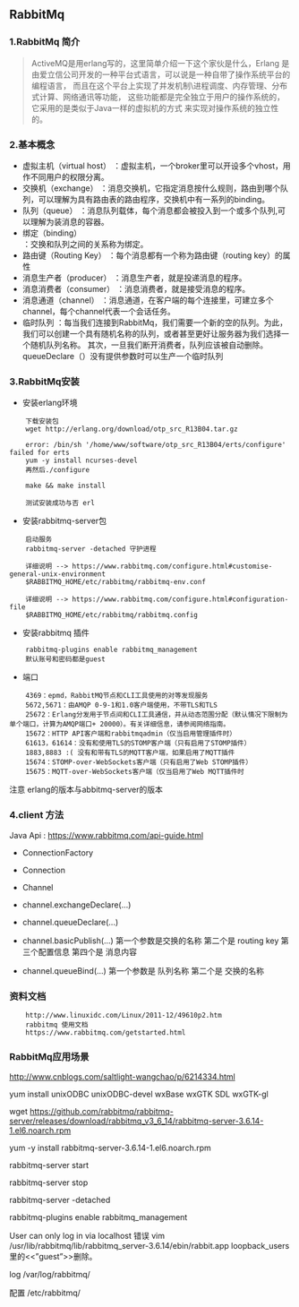 ## RabbitMq
### 1.RabbitMq 简介
> ActiveMQ是用erlang写的，这里简单介绍一下这个家伙是什么，Erlang 是由爱立信公司开发的一种平台式语言，可以说是一种自带了操作系统平台的编程语言，
  而且在这个平台上实现了并发机制\进程调度、内存管理、分布式计算、网络通讯等功能，
  这些功能都是完全独立于用户的操作系统的，它采用的是类似于Java一样的虚拟机的方式
  来实现对操作系统的独立性的。
  
### 2.基本概念
- 虚拟主机（virtual host）
    ：虚拟主机，一个broker里可以开设多个vhost，用作不同用户的权限分离。
- 交换机（exchange）
    ：消息交换机，它指定消息按什么规则，路由到哪个队列，可以理解为具有路由表的路由程序，交换机中有一系列的binding。
- 队列（queue）
    ：消息队列载体，每个消息都会被投入到一个或多个队列,可以理解为装消息的容器。
- 绑定（binding）  
    ：交换和队列之间的关系称为绑定。
- 路由键（Routing Key）
    ：每个消息都有一个称为路由键（routing key）的属性
- 消息生产者（producer）
    ：消息生产者，就是投递消息的程序。
- 消息消费者（consumer）
    ：消息消费者，就是接受消息的程序。
- 消息通道（channel）
    ：消息通道，在客户端的每个连接里，可建立多个channel，每个channel代表一个会话任务。
- 临时队列
    ：每当我们连接到RabbitMq，我们需要一个新的空的队列。为此，我们可以创建一个具有随机名称的队列，或者甚至更好让服务器为我们选择一个随机队列名称。
     其次，一旦我们断开消费者，队列应该被自动删除。
     queueDeclare（）没有提供参数时可以生产一个临时队列 
  
### 3.RabbitMq安装  

- 安装erlang环境
```
    下载安装包
    wget http://erlang.org/download/otp_src_R13B04.tar.gz
    
    error: /bin/sh '/home/www/software/otp_src_R13B04/erts/configure' failed for erts
    yum -y install ncurses-devel
    再然后./configure
    
    make && make install
    
    测试安装成功与否 erl     
``` 
- 安装rabbitmq-server包
``` 
    启动服务
    rabbitmq-server -detached 守护进程
    
    详细说明 --> https://www.rabbitmq.com/configure.html#customise-general-unix-environment
    $RABBITMQ_HOME/etc/rabbitmq/rabbitmq-env.conf
    
    详细说明 --> https://www.rabbitmq.com/configure.html#configuration-file
    $RABBITMQ_HOME/etc/rabbitmq/rabbitmq.config
```
- 安装rabbitmq 插件
```
    rabbitmq-plugins enable rabbitmq_management
    默认账号和密码都是guest
```

- 端口
```
    4369：epmd，RabbitMQ节点和CLI工具使用的对等发现服务
    5672,5671：由AMQP 0-9-1和1.0客户端使用，不带TLS和TLS
    25672：Erlang分发用于节点间和CLI工具通信，并从动态范围分配（默认情况下限制为单个端口，计算为AMQP端口+ 20000）。有关详细信息，请参阅网络指南。
    15672：HTTP API客户端和rabbitmqadmin（仅当启用管理插件时）
    61613，61614：没有和使用TLS的STOMP客户端（只有启用了STOMP插件）
    1883,8883 :( 没有和带有TLS的MQTT客户端，如果启用了MQTT插件
    15674：STOMP-over-WebSockets客户端（只有启用了Web STOMP插件）
    15675：MQTT-over-WebSockets客户端（仅当启用了Web MQTT插件时
```
注意 erlang的版本与abbitmq-server的版本

### 4.client 方法
Java Api : https://www.rabbitmq.com/api-guide.html
- ConnectionFactory
    
- Connection

- Channel

- channel.exchangeDeclare(...)

- channel.queueDeclare(...)

- channel.basicPublish(...)
    第一个参数是交换的名称
    第二个是 routing key
    第三个配置信息
    第四个是 消息内容
    
- channel.queueBind(...)
    第一个参数是 队列名称
    第二个是 交换的名称

### 资料文档
``` 
    http://www.linuxidc.com/Linux/2011-12/49610p2.htm
    rabbitmq 使用文档
    https://www.rabbitmq.com/getstarted.html
```

### RabbitMq应用场景
http://www.cnblogs.com/saltlight-wangchao/p/6214334.html

yum install unixODBC unixODBC-devel wxBase wxGTK SDL wxGTK-gl

wget https://github.com/rabbitmq/rabbitmq-server/releases/download/rabbitmq_v3_6_14/rabbitmq-server-3.6.14-1.el6.noarch.rpm

yum -y install rabbitmq-server-3.6.14-1.el6.noarch.rpm

rabbitmq-server start

rabbitmq-server stop

rabbitmq-server -detached


rabbitmq-plugins enable rabbitmq_management

User can only log in via localhost   错误
vim  /usr/lib/rabbitmq/lib/rabbitmq_server-3.6.14/ebin/rabbit.app
loopback_users里的<<”guest”>>删除。


log
/var/log/rabbitmq/

配置
/etc/rabbitmq/












